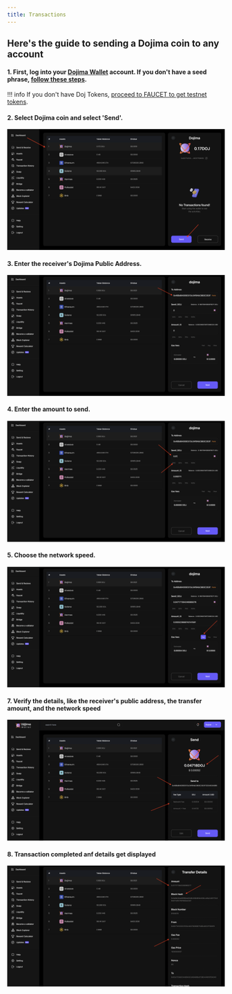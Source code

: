 ```yaml
---
title: Transactions
---
```

## Here's the guide to sending a Dojima coin to any account

#### **1**.  First, log into your [Dojima Wallet](https://wallet.dojima.network/wallet/intro) account. If you don't have a seed phrase, [follow these steps](../wallet/index.md).

!!! info
    If you don't have Doj Tokens, [proceed to FAUCET to get testnet tokens](https://wallet.dojima.network/wallet/main/faucet).


#### **2**.  Select Dojima coin and select 'Send'.

![medium](../img/wallet/send/select_asset.png)

#### **3**.  Enter the receiver's Dojima Public Address.

![medium](../img/wallet/send/enter_address.png)

#### **4**.  Enter the amount to send.

![medium](../img/wallet/send/enter_amount.png)

#### **5**.  Choose the network speed.

![medium](../img/wallet/send/select_gas.png)

#### **7**.  Verify the details, like the receiver's public address, the transfer amount, and the network speed

![medium](../img/wallet/send/review_details.png)

#### **8**.  Transaction completed anf details get displayed

![medium](../img/wallet/send/tx_details.png)